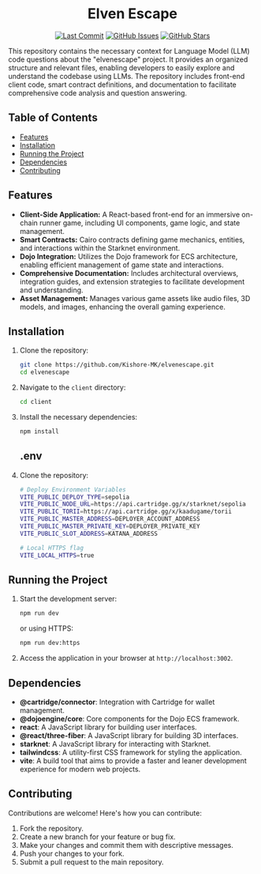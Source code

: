 
<div align="center">

# Elven Escape 

[![Last Commit](https://img.shields.io/github/last-commit/Kishore-MK/elvenescape)](https://github.com/Kishore-MK/elvenescape/commits/main)
[![GitHub Issues](https://img.shields.io/github/issues/Kishore-MK/elvenescape)](https://github.com/Kishore-MK/elvenescape/issues)
[![GitHub Stars](https://img.shields.io/github/stars/Kishore-MK/elvenescape?style=social)](https://github.com/Kishore-MK/elvenescape/stargazers)

</div>

This repository contains the necessary context for Language Model (LLM) code questions about the "elvenescape" project. It provides an organized structure and relevant files, enabling developers to easily explore and understand the codebase using LLMs. The repository includes front-end client code, smart contract definitions, and documentation to facilitate comprehensive code analysis and question answering.

## Table of Contents

- [Features](#features)
- [Installation](#installation)
- [Running the Project](#running-the-project)
- [Dependencies](#dependencies)
- [Contributing](#contributing)

## Features

- **Client-Side Application:** A React-based front-end for an immersive on-chain runner game, including UI components, game logic, and state management.
- **Smart Contracts:** Cairo contracts defining game mechanics, entities, and interactions within the Starknet environment.
- **Dojo Integration:** Utilizes the Dojo framework for ECS architecture, enabling efficient management of game state and interactions.
- **Comprehensive Documentation:** Includes architectural overviews, integration guides, and extension strategies to facilitate development and understanding.
- **Asset Management:** Manages various game assets like audio files, 3D models, and images, enhancing the overall gaming experience.

## Installation

1.  Clone the repository:

    ```bash
    git clone https://github.com/Kishore-MK/elvenescape.git
    cd elvenescape
    ```

2. Navigate to the `client` directory:
   ```bash
   cd client
   ```
3.  Install the necessary dependencies:

    ```bash
    npm install
    ```

    ## .env

1.  Clone the repository:

    ```bash
    # Deploy Environment Variables
    VITE_PUBLIC_DEPLOY_TYPE=sepolia
    VITE_PUBLIC_NODE_URL=https://api.cartridge.gg/x/starknet/sepolia
    VITE_PUBLIC_TORII=https://api.cartridge.gg/x/kaadugame/torii
    VITE_PUBLIC_MASTER_ADDRESS=DEPLOYER_ACCOUNT_ADDRESS
    VITE_PUBLIC_MASTER_PRIVATE_KEY=DEPLOYER_PRIVATE_KEY
    VITE_PUBLIC_SLOT_ADDRESS=KATANA_ADDRESS
    
    # Local HTTPS flag
    VITE_LOCAL_HTTPS=true
    ```
    
## Running the Project

1.  Start the development server:

    ```bash
    npm run dev
    ```

    or using HTTPS:

    ```bash
    npm run dev:https
    ```

2.  Access the application in your browser at `http://localhost:3002`.

## Dependencies

-   **@cartridge/connector**: Integration with Cartridge for wallet management.
-   **@dojoengine/core**: Core components for the Dojo ECS framework.
-   **react**: A JavaScript library for building user interfaces.
-   **@react/three-fiber**: A JavaScript library for building 3D interfaces.
-   **starknet**: A JavaScript library for interacting with Starknet.
-   **tailwindcss**: A utility-first CSS framework for styling the application.
-   **vite**: A build tool that aims to provide a faster and leaner development experience for modern web projects.

## Contributing

Contributions are welcome! Here's how you can contribute:

1.  Fork the repository.
2.  Create a new branch for your feature or bug fix.
3.  Make your changes and commit them with descriptive messages.
4.  Push your changes to your fork.
5.  Submit a pull request to the main repository.
 
 
